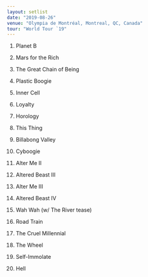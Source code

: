 ```yaml
---
layout: setlist
date: "2019-08-26"
venue: "Olympia de Montréal, Montreal, QC, Canada"
tour: "World Tour `19"
---
```



 1. Planet B

 2. Mars for the Rich

 3. The Great Chain of Being

 4. Plastic Boogie

 5. Inner Cell

 6. Loyalty

 7. Horology

 8. This Thing

 9. Billabong Valley

10. Cyboogie

11. Alter Me II

12. Altered Beast III

13. Alter Me III

14. Altered Beast IV

15. Wah Wah
    (w/ The River tease)

16. Road Train

17. The Cruel Millennial

18. The Wheel

19. Self-Immolate

20. Hell


